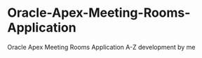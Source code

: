 # Oracle-Apex-Meeting-Rooms-Application
Oracle Apex Meeting Rooms Application A-Z development by me
